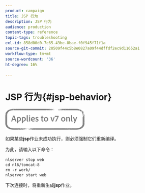 ```yaml
---
product: campaign
title: JSP 行为
description: JSP 行为
audience: production
content-type: reference
topic-tags: troubleshooting
exl-id: 858d00d0-7c65-43be-8bae-f0f945f71f1a
source-git-commit: 20509f44c5b8e0827a09f44dffdf2ec9d11652a1
workflow-type: tm+mt
source-wordcount: '36'
ht-degree: 16%

---
```


# JSP 行为{#jsp-behavior}

![](../../assets/v7-only.svg)

如果某些&#x200B;**jsp**&#x200B;作业未成功执行，则必须强制它们重新编译。

为此，请输入以下命令：

```
nlserver stop web
cd nl6/tomcat-8
rm -r work/
nlserver start web
```

下次连接时，将重新生成&#x200B;**jsp**&#x200B;作业。
